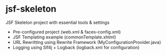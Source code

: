 jsf-skeleton
============

JSF Skeleton project with essential tools &amp; settings

* Pre-configured project (web.xml & faces-config.xml)
* JSF Templating example (commonTemplate.xhtml)
* URL Rewritting using Rewrite Framework (MyConfigurationProvider.java)
* Logging using Slf4j + Logback (logback.xml for configuration)
